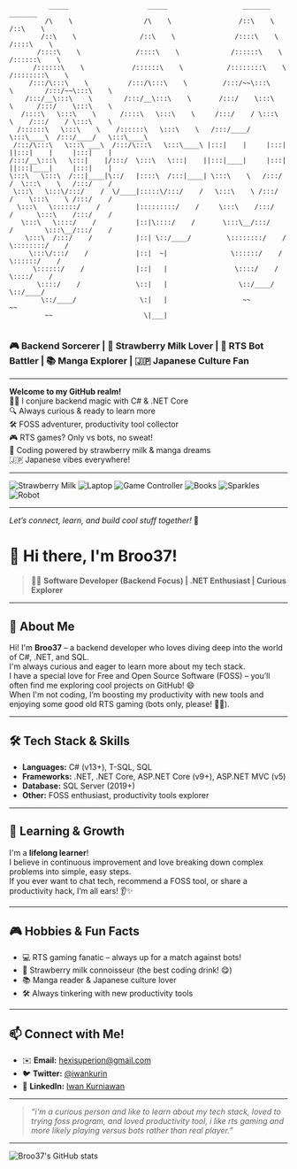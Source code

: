 ```
          _____                    _____                   _______                  _______         
         /\    \                  /\    \                 /::\    \                /::\    \        
        /::\    \                /::\    \               /::::\    \              /::::\    \       
       /::::\    \              /::::\    \             /::::::\    \            /::::::\    \      
      /::::::\    \            /::::::\    \           /::::::::\    \          /::::::::\    \     
     /:::/\:::\    \          /:::/\:::\    \         /:::/~~\:::\    \        /:::/~~\:::\    \    
    /:::/__\:::\    \        /:::/__\:::\    \       /:::/    \:::\    \      /:::/    \:::\    \   
   /::::\   \:::\    \      /::::\   \:::\    \     /:::/    / \:::\    \    /:::/    / \:::\    \  
  /::::::\   \:::\    \    /::::::\   \:::\    \   /:::/____/   \:::\____\  /:::/____/   \:::\____\ 
 /:::/\:::\   \:::\ ___\  /:::/\:::\   \:::\____\ |:::|    |     |:::|    ||:::|    |     |:::|    |
/:::/__\:::\   \:::|    |/:::/  \:::\   \:::|    ||:::|____|     |:::|    ||:::|____|     |:::|    |
\:::\   \:::\  /:::|____|\::/   |::::\  /:::|____| \:::\    \   /:::/    /  \:::\    \   /:::/    / 
 \:::\   \:::\/:::/    /  \/____|:::::\/:::/    /   \:::\    \ /:::/    /    \:::\    \ /:::/    /  
  \:::\   \::::::/    /         |:::::::::/    /     \:::\    /:::/    /      \:::\    /:::/    /   
   \:::\   \::::/    /          |::|\::::/    /       \:::\__/:::/    /        \:::\__/:::/    /    
    \:::\  /:::/    /           |::| \::/____/         \::::::::/    /          \::::::::/    /     
     \:::\/:::/    /            |::|  ~|                \::::::/    /            \::::::/    /      
      \::::::/    /             |::|   |                 \::::/    /              \::::/    /       
       \::::/    /              \::|   |                  \::/____/                \::/____/        
        \::/____/                \:|   |                   ~~                       ~~              
         ~~                       \|___|                                                            
                                                                                                    
```
### 🎮 Backend Sorcerer | 🍓 Strawberry Milk Lover | 👾 RTS Bot Battler | 📚 Manga Explorer | 🇯🇵 Japanese Culture Fan

---

**Welcome to my GitHub realm!**  
🧑‍💻 I conjure backend magic with C# & .NET Core  
🔍 Always curious & ready to learn more  
🛠️ FOSS adventurer, productivity tool collector  
🎮 RTS games? Only vs bots, no sweat!  
🍓 Coding powered by strawberry milk & manga dreams  
🇯🇵 Japanese vibes everywhere!

---

![Strawberry Milk](https://em-content.zobj.net/source/microsoft-teams/363/strawberry_1f353.png) ![Laptop](https://em-content.zobj.net/source/microsoft-teams/363/laptop_1f4bb.png) ![Game Controller](https://em-content.zobj.net/source/microsoft-teams/363/video-game_1f3ae.png) ![Books](https://em-content.zobj.net/source/microsoft-teams/363/books_1f4da.png) ![Sparkles](https://em-content.zobj.net/source/microsoft-teams/363/sparkles_2728.png) ![Robot](https://em-content.zobj.net/source/microsoft-teams/363/robot_1f916.png)

---

*Let’s connect, learn, and build cool stuff together!* 🚀

# 👋 Hi there, I'm Broo37!

> 🧑‍💻 **Software Developer (Backend Focus) | .NET Enthusiast | Curious Explorer**

---

## 🚀 About Me

Hi! I'm **Broo37** – a backend developer who loves diving deep into the world of C#, .NET, and SQL.  
I'm always curious and eager to learn more about my tech stack.  
I have a special love for Free and Open Source Software (FOSS) – you’ll often find me exploring cool projects on GitHub! 😄  
When I'm not coding, I’m boosting my productivity with new tools and enjoying some good old RTS gaming (bots only, please! 🤖🏰).

---

## 🛠️ Tech Stack & Skills

- **Languages:** C# (v13+), T-SQL, SQL
- **Frameworks:** .NET, .NET Core, ASP.NET Core (v9+), ASP.NET MVC (v5)
- **Database:** SQL Server (2019+)
- **Other:** FOSS enthusiast, productivity tools explorer

---

## 🌱 Learning & Growth

I'm a **lifelong learner**!  
I believe in continuous improvement and love breaking down complex problems into simple, easy steps.  
If you ever want to chat tech, recommend a FOSS tool, or share a productivity hack, I’m all ears! 👂✨

---

## 🎮 Hobbies & Fun Facts

- 💻 RTS gaming fanatic – always up for a match against bots!
- 🍓 Strawberry milk connoisseur (the best coding drink! 😋)
- 📚 Manga reader & Japanese culture lover
- 🛠️ Always tinkering with new productivity tools

---

## 📫 Connect with Me!

- ✉️ **Email:** [hexisuperion@gmail.com](mailto:hexisuperion@gmail.com)
- 🐦 **Twitter:** [@iwankurin](https://twitter.com/iwankurin)
- 💼 **LinkedIn:** [Iwan Kurniawan](https://www.linkedin.com/in/iwan-kurniawan-67b917a6/)

---

> *“i'm a curious person and like to learn about my tech stack, loved to trying foss program, and loved productivity tool, i like rts gaming and more likely playing versus bots rather than real player.”*

---

![Broo37's GitHub stats](https://github-readme-stats.vercel.app/api?username=Broo37&show_icons=true&theme=radical)

